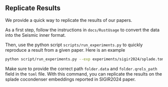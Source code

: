 ## Replicate Results

We provide a quick way to replicate the results of our papers. 

As a first step, follow the instructions in `docs/RustUsage` to convert the data into the Seismic inner format. 

Then, use the python script `scripts/run_experiments.py` to quickly reproduce a result from a given paper. Here is an example

```bash
python script/run_experiments.py --exp experiments/sigir2024/splade.toml 
```
Make sure to provide the correct path `folder.data` and `folder.qrels_path` field in the `toml` file. With this command, you can replicate the results on the splade cocondenser embeddings reported in SIGIR2024 paper. 
